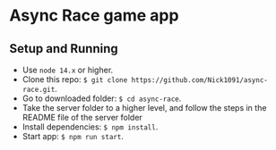 # Async Race game app
## Setup and Running
  - Use `node 14.x` or higher.
  - Clone this repo: `$ git clone https://github.com/Nick1091/async-race.git`.
  - Go to downloaded folder: `$ cd async-race`.
  - Take the server folder to a higher level, and follow the steps in the README file of the server folder
  - Install dependencies: `$ npm install`.
  - Start app: `$ npm run start`.

